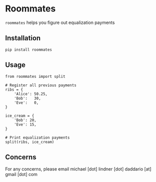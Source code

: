 # Roommates

`roommates` helps you figure out equalization payments

## Installation

```
pip install roommates
```

## Usage

```
from roommates import split

# Register all previous payments
ribs = {
    'Alice': 50.25,
    'Bob':   30,
    'Eve':   0,
}

ice_cream = {
    'Bob': 20,
    'Eve': 15,
}

# Print equalization payments
split(ribs, ice_cream)
```

## Concerns

For any concerns, please email michael [dot] lindner [dot] daddario [at] gmail [dot] com
